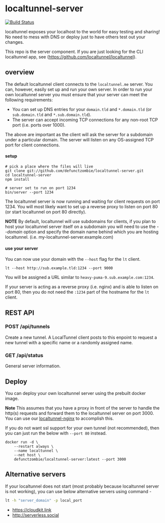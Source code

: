 # localtunnel-server

[![Build Status](https://travis-ci.org/localtunnel/server.svg?branch=master)](https://travis-ci.org/localtunnel/server)

localtunnel exposes your localhost to the world for easy testing and sharing! No need to mess with DNS or deploy just to have others test out your changes.

This repo is the server component. If you are just looking for the CLI localtunnel app, see (https://github.com/localtunnel/localtunnel).

## overview ##

The default localtunnel client connects to the `localtunnel.me` server. You can, however, easily set up and run your own server. In order to run your own localtunnel server you must ensure that your server can meet the following requirements:

* You can set up DNS entries for your `domain.tld` and `*.domain.tld` (or `sub.domain.tld` and `*.sub.domain.tld`).
* The server can accept incoming TCP connections for any non-root TCP port (i.e. ports over 1000).

The above are important as the client will ask the server for a subdomain under a particular domain. The server will listen on any OS-assigned TCP port for client connections.

#### setup

```shell
# pick a place where the files will live
git clone git://github.com/defunctzombie/localtunnel-server.git
cd localtunnel-server
npm install

# server set to run on port 1234
bin/server --port 1234
```

The localtunnel server is now running and waiting for client requests on port 1234. You will most likely want to set up a reverse proxy to listen on port 80 (or start localtunnel on port 80 directly).

**NOTE** By default, localtunnel will use subdomains for clients, if you plan to host your localtunnel server itself on a subdomain you will need to use the _--domain_ option and specify the domain name behind which you are hosting localtunnel. (i.e. my-localtunnel-server.example.com)

#### use your server

You can now use your domain with the `--host` flag for the `lt` client.

```shell
lt --host http://sub.example.tld:1234 --port 9000
```

You will be assigned a URL similar to `heavy-puma-9.sub.example.com:1234`.

If your server is acting as a reverse proxy (i.e. nginx) and is able to listen on port 80, then you do not need the `:1234` part of the hostname for the `lt` client.

## REST API

### POST /api/tunnels

Create a new tunnel. A LocalTunnel client posts to this enpoint to request a new tunnel with a specific name or a randomly assigned name.

### GET /api/status

General server information.

## Deploy

You can deploy your own localtunnel server using the prebuilt docker image.

**Note** This assumes that you have a proxy in front of the server to handle the http(s) requests and forward them to the localtunnel server on port 3000. You can use our [localtunnel-nginx](https://github.com/localtunnel/nginx) to accomplish this.

If you do not want ssl support for your own tunnel (not recommended), then you can just run the below with `--port 80` instead.

```
docker run -d \
    --restart always \
    --name localtunnel \
    --net host \
    defunctzombie/localtunnel-server:latest --port 3000
```

## Alternative servers

If your localtunnel does not start (most probably because localtunnel server is not working), you can use below alternative servers using command -

```sh
lt -h "server_domain" -p local_port
```

* https://cloudkit.link
* http://serverless.social